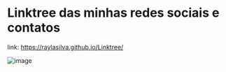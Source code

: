 # Linktree das minhas redes sociais e contatos
link: https://raylasilva.github.io/Linktree/

![image](https://user-images.githubusercontent.com/77173258/147587907-7f7eb52d-1588-40db-b680-c82d6802f166.png)

